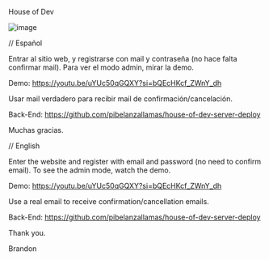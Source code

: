 House of Dev

![image](https://brandon-portfolio-phi.vercel.app/projects-img/hod/hod-home-image.png)

// Español

Entrar al sitio web, y registrarse con mail y contraseña (no hace falta confirmar mail).
Para ver el modo admin, mirar la demo.

Demo: https://youtu.be/uYUc50qGQXY?si=bQEcHKcf_ZWnY_dh

Usar mail verdadero para recibir mail de confirmación/cancelación.

Back-End: https://github.com/pibelanzallamas/house-of-dev-server-deploy

Muchas gracias.

// English

Enter the website and register with email and password (no need to confirm email). To see the admin mode, watch the demo.

Demo: https://youtu.be/uYUc50qGQXY?si=bQEcHKcf_ZWnY_dh

Use a real email to receive confirmation/cancellation emails.

Back-End: https://github.com/pibelanzallamas/house-of-dev-server-deploy

Thank you.

Brandon
